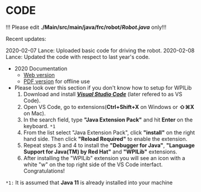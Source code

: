 # CODE

!!! Please edit **./Main/src/main/java/frc/robot/*Robot.java*** only!!!

Recent updates: 

2020-02-07 Lance: Uploaded basic code for driving the robot.
2020-02-08 Lance: Updated the code with respect to last year's code.

- 2020 Documentation 
  - [Web version](https://docs.wpilib.org/en/latest/)
  - [PDF version](https://readthedocs.org/projects/frc-docs/downloads/pdf/latest/) for offline use
- Please look over this section if you don't know how to setup for WPILib
  1. Download and install [***Visual Studio Code***](https://code.visualstudio.com) (later refered to as VS Code).
  2. Open VS Code, go to extensions(**Ctrl+Shift+X** on Windows or **⇧⌘X** on Mac). 
  3. In the search field, type **"Java Extension Pack"** and hit **Enter** on the keyboard. ``*1``
  4. From the list select "Java Extension Pack", click **"install"** on the right hand side. Then click **"Reload Required"** to enable the extension.
  5. Repeat steps 3 and 4 to install the **"Debugger for Java"**, **"Language Support for Java(TM) by Red Hat"** and **"WPILib"** extensions. 
  6. After installing the "WPILib" extension you will see an icon with a white "w" on the top right side of the VS Code interfact. Congratulations!

``*1:`` It is assumed that **Java 11** is already installed into your machine
